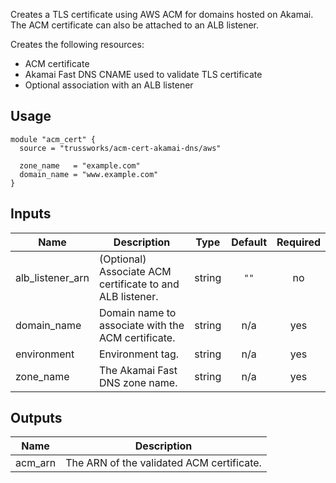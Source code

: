 <!-- BEGINNING OF PRE-COMMIT-TERRAFORM DOCS HOOK -->
Creates a TLS certificate using AWS ACM for domains hosted on Akamai.
The ACM certificate can also be attached to an ALB listener.

Creates the following resources:

* ACM certificate
* Akamai Fast DNS CNAME used to validate TLS certificate
* Optional association with an ALB listener

## Usage

```hcl
module "acm_cert" {
  source = "trussworks/acm-cert-akamai-dns/aws"

  zone_name   = "example.com"
  domain_name = "www.example.com"
}
```

## Inputs

| Name | Description | Type | Default | Required |
|------|-------------|:----:|:-----:|:-----:|
| alb\_listener\_arn | (Optional) Associate ACM certificate to and ALB listener. | string | `""` | no |
| domain\_name | Domain name to associate with the ACM certificate. | string | n/a | yes |
| environment | Environment tag. | string | n/a | yes |
| zone\_name | The Akamai Fast DNS zone name. | string | n/a | yes |

## Outputs

| Name | Description |
|------|-------------|
| acm\_arn | The ARN of the validated ACM certificate. |

<!-- END OF PRE-COMMIT-TERRAFORM DOCS HOOK -->
